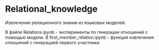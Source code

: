 # Relational_knowledge
Извлечение реляционного знания из языковых моделей.

В файле Relations.ipynb - эксперименты по генерации отношений с помощью модели. В first_member_relation.ipynb - функция извлечения отношений с генерацией первого участника
